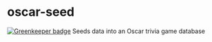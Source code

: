 # oscar-seed

[![Greenkeeper badge](https://badges.greenkeeper.io/delta62/oscar-seed.svg)](https://greenkeeper.io/)
Seeds data into an Oscar trivia game database
